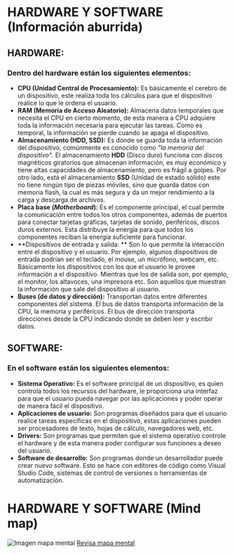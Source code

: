 # HARDWARE Y SOFTWARE (Información aburrida)
## HARDWARE:
### Dentro del hardware están los siguientes elementos:
- **CPU (Unidad Central de Procesamiento):** Es básicamente el cerebro de un dispositivo, este realiza toda los cálculos para que el dispositivo realice lo que le ordena el usuario.
- **RAM (Memoria de Acceso Aleatorio):** Almacena datos temporales que necesita el CPU en cierto momento, de esta manera a CPU adquiere toda la información necesaria para ejecutar las tareas. Como es temporal, la información se pierde cuando se apaga el dispositivo.
- **Almacenamiento (HDD, SSD):** Es donde se guarda toda la información del dispositivo, comúnmente es conocido como *"la memoria del dispositivo"*. El almacenamiento **HDD** (Disco duro) funciona con discos magnéticos giratorios que almacenan información, es muy económico y tiene altas capacidades de almacenamiento, pero es frágil a golpes. Por otro lado, está el almacenamiento **SSD** (Unidad de estado sólido) este no tiene ningún tipo de piezas móviles, sino que guarda datos con memoria flash, la cual es más segura y da un mejor rendimiento a la carga y descarga de archivos.
- **Placa base (*Motherboard*):** Es el componente principal, el cual permite la comunicación entre todos los otros componentes, además de puertos para conectar tarjetas gráficas, tarjetas de sonido, periféricos, discos duros externos. Esta distribuye la energía para que todos los componentes reciban la energía suficiente para funcionar. 
- **Dispositivos de entrada y salida: ** Son lo que permite la interacción entre el dispositivo y el usuario. Por ejemplo, algunos dispositivos de entrada podrían ser el teclado, el mouse, un micrófono, webcam, etc. Básicamente los dispositivos con los que el usuario le provee información a el dispositivo. Mientras que los de salida son, por ejemplo, el monitor, los altavoces, una impresora etc. Son aquellos que muestran la información que sale del dispositivo al usuario.
- **Buses (de datos y dirección):** Transportan datos entre diferentes componentes del sistema. El bus de datos transporta información de la CPU, la memoria y periféricos. El bus de dirección transporta direcciones desde la CPU indicando donde se deben leer y escribir datos. 

## SOFTWARE: 
### En el software están los siguientes elementos:
- **Sistema Operativo:** Es el software principal de un dispositivo, es quien controla todos los recursos del hardware, le proporciona una interfaz para que el usuario pueda navegar por las aplicaciones y poder operar de manera fácil el dispositivo.
- **Aplicaciones de usuario:** Son programas diseñados para que el usuario realice tareas específicas en el dispositivo, estas aplicaciones pueden ser procesadores de texto, hojas de cálculo, navegadores web, etc.
- **Drivers:** Son programas que permiten que el sistema operativo controle el hardware y de esta manera poder configurar sus funciones a deseo del usuario. 
- **Software de desarrollo:** Son programas donde un desarrollador puede crear nuevo software. Esto se hace con editores de código como Visual Studio Code, sistemas de control de versiones o herramientas de automatización.

# HARDWARE Y SOFTWARE (Mind map)
![Imagen mapa mental](<https://i.imgur.com/cMszz5j.png>)
[Revisa mapa mental](https://whimsical.com/mind-map-PkjmbeomAUYSUM879CoHRr)
